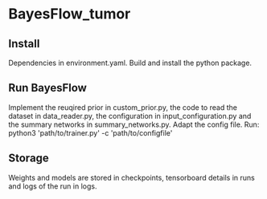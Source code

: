 # BayesFlow_tumor

## Install
Dependencies in environment.yaml. 
Build and install the python package.

## Run BayesFlow
Implement the reuqired prior in custom_prior.py, the code to read the dataset in data_reader.py, the configuration in input_configuration.py and the summary networks in summary_networks.py.
Adapt the config file.
Run: python3 'path/to/trainer.py' -c 'path/to/configfile'

## Storage
Weights and models are stored in checkpoints, tensorboard details in runs and logs of the run in logs.
